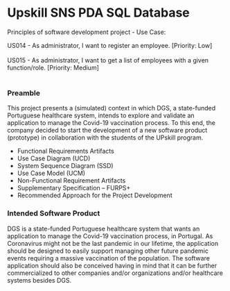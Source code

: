 # Upskill SNS PDA SQL Database
Principles of software development project - Use Case: <br>

US014 - As administrator, I want to register an employee. [Priority: Low] <br>
 <br>
US015 - As administrator, I want to get a list of employees with a given function/role. [Priority: Medium] <br>
 <br>
### Preamble
This project presents a (simulated) context in which DGS, a state-funded Portuguese healthcare
system, intends to explore and validate an application to manage the Covid-19 vaccination process.
To this end, the company decided to start the development of a new software product (prototype) in
collaboration with the students of the UPskill program.

- Functional Requirements Artifacts
- Use Case Diagram (UCD)
- System Sequence Diagram (SSD)
- Use Case Model (UCM)
- Non-Functional Requirement Artifacts
- Supplementary Specification – FURPS+
- Recommended Approach for the Project Development

### Intended Software Product
DGS is a state-funded Portuguese healthcare system that wants an application to manage the Covid-19
vaccination process, in Portugal. As Coronavirus might not be the last pandemic in our lifetime, the
application should be designed to easily support managing other future pandemic events requiring a
massive vaccination of the population. The software application should also be conceived having in
mind that it can be further commercialized to other companies and/or organizations and/or
healthcare systems besides DGS.
